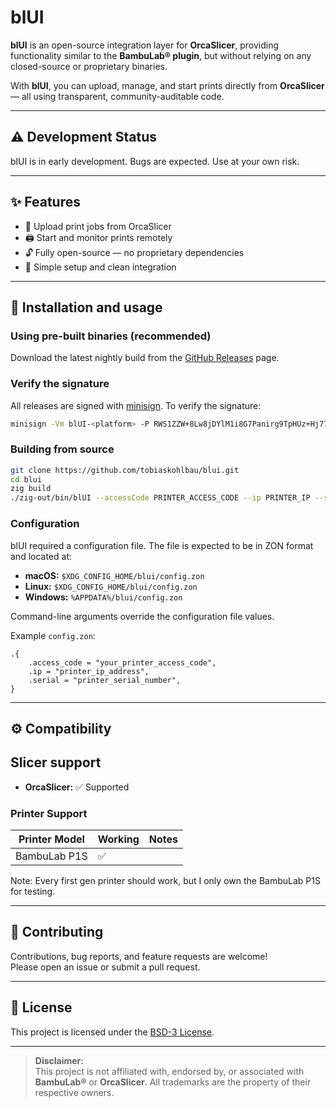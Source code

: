 # blUI

**blUI** is an open-source integration layer for **OrcaSlicer**, providing functionality similar to the **BambuLab® plugin**, but without relying on any closed-source or proprietary binaries.

With **blUI**, you can upload, manage, and start prints directly from **OrcaSlicer** — all using transparent, community-auditable code.

---

## ⚠️ Development Status

blUI is in early development. Bugs are expected. Use at your own risk.

---

## ✨ Features

- 🚀 Upload print jobs from OrcaSlicer  
- 🖨️ Start and monitor prints remotely  
- 🔓 Fully open-source — no proprietary dependencies  
- 🧩 Simple setup and clean integration  

---

## 🧰 Installation and usage

### Using pre-built binaries (recommended)

Download the latest nightly build from the [GitHub Releases](https://github.com/tobiaskohlbau/blui/releases) page.

### Verify the signature

All releases are signed with [minisign](https://jedisct1.github.io/minisign/). To verify the signature:

```bash
minisign -Vm blUI-<platform> -P RWS1ZZW+8Lw8jDYlM1i8G7Panirg9TpHUz+Hj77wfk4/Qaxym21lt+wI
```

### Building from source

```bash
git clone https://github.com/tobiaskohlbau/blui.git
cd blui
zig build
./zig-out/bin/blUI --accessCode PRINTER_ACCESS_CODE --ip PRINTER_IP --serial PRINTER_SERIAL
```

### Configuration

blUI required a configuration file. The file is expected to be in ZON format and located at:

- **macOS:** `$XDG_CONFIG_HOME/blui/config.zon`
- **Linux:** `$XDG_CONFIG_HOME/blui/config.zon`
- **Windows:** `%APPDATA%/blui/config.zon`

Command-line arguments override the configuration file values.

Example `config.zon`:

```zon
.{
    .access_code = "your_printer_access_code",
    .ip = "printer_ip_address",
    .serial = "printer_serial_number",
}
```

---

## ⚙️ Compatibility

## Slicer support

- **OrcaSlicer:** ✅ Supported

### Printer Support

| Printer Model   | Working           | Notes            |
|-----------------|-------------------|------------------|
| BambuLab P1S    | ✅                |                  |

Note: Every first gen printer should work, but I only own the BambuLab P1S for testing.

---

## 🤝 Contributing

Contributions, bug reports, and feature requests are welcome!  
Please open an issue or submit a pull request.

---

## 📜 License

This project is licensed under the [BSD-3 License](LICENSE).

---

> **Disclaimer:**  
> This project is not affiliated with, endorsed by, or associated with **BambuLab®** or **OrcaSlicer**.
All trademarks are the property of their respective owners.
